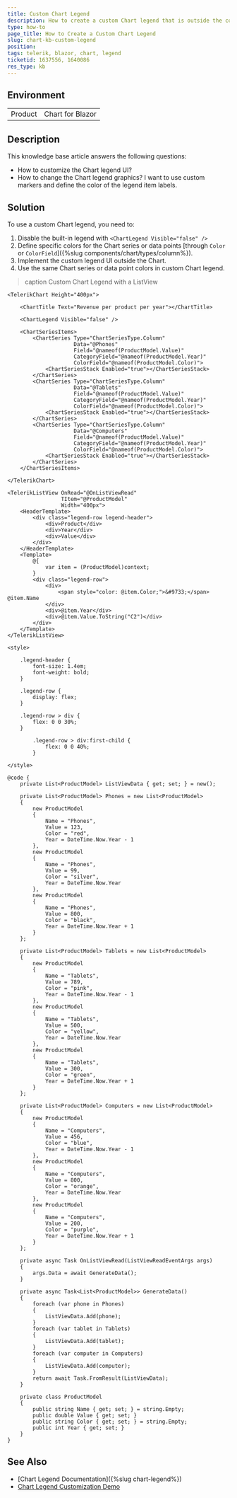 ```yaml
---
title: Custom Chart Legend
description: How to create a custom Chart legend that is outside the component and includes rich HTML and additional components.
type: how-to
page_title: How to Create a Custom Chart Legend
slug: chart-kb-custom-legend
position: 
tags: telerik, blazor, chart, legend
ticketid: 1637556, 1640086
res_type: kb
---
```


## Environment

<table>
	<tbody>
		<tr>
			<td>Product</td>
			<td>Chart for Blazor</td>
		</tr>
	</tbody>
</table>

## Description

This knowledge base article answers the following questions:

* How to customize the Chart legend UI?
* How to change the Chart legend graphics? I want to use custom markers and define the color of the legend item labels.

## Solution

To use a custom Chart legend, you need to:

1. Disable the built-in legend with `<ChartLegend Visible="false" />`
1. Define specific colors for the Chart series or data points [through `Color` or `ColorField`]({%slug components/chart/types/column%}).
1. Implement the custom legend UI outside the Chart.
1. Use the same Chart series or data point colors in custom Chart legend.

>caption Custom Chart Legend with a ListView

````CSHTML
<TelerikChart Height="400px">

    <ChartTitle Text="Revenue per product per year"></ChartTitle>

    <ChartLegend Visible="false" />

    <ChartSeriesItems>
        <ChartSeries Type="ChartSeriesType.Column"
                     Data="@Phones"
                     Field="@nameof(ProductModel.Value)"
                     CategoryField="@nameof(ProductModel.Year)"
                     ColorField="@nameof(ProductModel.Color)">
            <ChartSeriesStack Enabled="true"></ChartSeriesStack>
        </ChartSeries>
        <ChartSeries Type="ChartSeriesType.Column"
                     Data="@Tablets"
                     Field="@nameof(ProductModel.Value)"
                     CategoryField="@nameof(ProductModel.Year)"
                     ColorField="@nameof(ProductModel.Color)">
            <ChartSeriesStack Enabled="true"></ChartSeriesStack>
        </ChartSeries>
        <ChartSeries Type="ChartSeriesType.Column"
                     Data="@Computers"
                     Field="@nameof(ProductModel.Value)"
                     CategoryField="@nameof(ProductModel.Year)"
                     ColorField="@nameof(ProductModel.Color)">
            <ChartSeriesStack Enabled="true"></ChartSeriesStack>
        </ChartSeries>
    </ChartSeriesItems>

</TelerikChart>

<TelerikListView OnRead="@OnListViewRead"
                 TItem="@ProductModel"
                 Width="400px">
    <HeaderTemplate>
        <div class="legend-row legend-header">
            <div>Product</div>
            <div>Year</div>
            <div>Value</div>
        </div>
    </HeaderTemplate>
    <Template>
        @{
            var item = (ProductModel)context;
        }
        <div class="legend-row">
            <div>
                <span style="color: @item.Color;">&#9733;</span> @item.Name
            </div>
            <div>@item.Year</div>
            <div>@item.Value.ToString("C2")</div>
        </div>
    </Template>
</TelerikListView>

<style>

    .legend-header {
        font-size: 1.4em;
        font-weight: bold;
    }

    .legend-row {
        display: flex;
    }

    .legend-row > div {
        flex: 0 0 30%;
    }

        .legend-row > div:first-child {
            flex: 0 0 40%;
        }

</style>

@code {
    private List<ProductModel> ListViewData { get; set; } = new();

    private List<ProductModel> Phones = new List<ProductModel>
    {
        new ProductModel
        {
            Name = "Phones",
            Value = 123,
            Color = "red",
            Year = DateTime.Now.Year - 1
        },
        new ProductModel
        {
            Name = "Phones",
            Value = 99,
            Color = "silver",
            Year = DateTime.Now.Year
        },
        new ProductModel
        {
            Name = "Phones",
            Value = 800,
            Color = "black",
            Year = DateTime.Now.Year + 1
        }
    };

    private List<ProductModel> Tablets = new List<ProductModel>
    {
        new ProductModel
        {
            Name = "Tablets",
            Value = 789,
            Color = "pink",
            Year = DateTime.Now.Year - 1
        },
        new ProductModel
        {
            Name = "Tablets",
            Value = 500,
            Color = "yellow",
            Year = DateTime.Now.Year
        },
        new ProductModel
        {
            Name = "Tablets",
            Value = 300,
            Color = "green",
            Year = DateTime.Now.Year + 1
        }
    };

    private List<ProductModel> Computers = new List<ProductModel>
    {
        new ProductModel
        {
            Name = "Computers",
            Value = 456,
            Color = "blue",
            Year = DateTime.Now.Year - 1
        },
        new ProductModel
        {
            Name = "Computers",
            Value = 800,
            Color = "orange",
            Year = DateTime.Now.Year
        },
        new ProductModel
        {
            Name = "Computers",
            Value = 200,
            Color = "purple",
            Year = DateTime.Now.Year + 1
        }
    };

    private async Task OnListViewRead(ListViewReadEventArgs args)
    {
        args.Data = await GenerateData();
    }

    private async Task<List<ProductModel>> GenerateData()
    {
        foreach (var phone in Phones)
        {
            ListViewData.Add(phone);
        }
        foreach (var tablet in Tablets)
        {
            ListViewData.Add(tablet);
        }
        foreach (var computer in Computers)
        {
            ListViewData.Add(computer);
        }
        return await Task.FromResult(ListViewData);
    }

    private class ProductModel
    {
        public string Name { get; set; } = string.Empty;
        public double Value { get; set; }
        public string Color { get; set; } = string.Empty;
        public int Year { get; set; }
    }
}
````

## See Also

* [Chart Legend Documentation]({%slug chart-legend%})
* [Chart Legend Customization Demo](https://demos.telerik.com/blazor-ui/chart/legend-customization)

